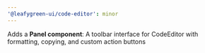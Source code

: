 ```yaml
---
'@leafygreen-ui/code-editor': minor
---
```


Adds a **Panel component**: A toolbar interface for CodeEditor with formatting, copying, and custom action buttons
